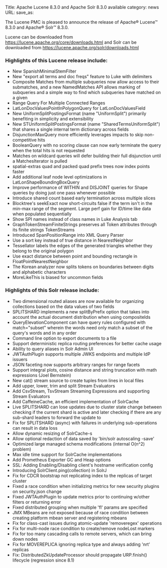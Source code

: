 Title: Apache Lucene 8.3.0 and Apache Solr 8.3.0 available
category: news
URL: 
save_as: 

The Lucene PMC is pleased to announce the release of Apache® Lucene™ 8.3.0 and Apache® Solr™ 8.3.0.

Lucene can be downloaded from <https://lucene.apache.org/core/downloads.html>
and Solr can be downloaded from <https://lucene.apache.org/solr/downloads.html>

### Highlights of this Lucene release include:

  * New SpanishMinimalStemFilter
  * New "export all terms and doc freqs" feature to Luke with delimiters
  * Composite Matches from multiple subqueries now allow access to their submatches, and a new NamedMatches API allows marking of subqueries and a simple way to find which subqueries have matched on a given
  * Range Query For Multiple Connected Ranges
  * LatLonDocValuesPointInPolygonQuery for LatLonDocValuesField
  * New UniformSplitPostingsFormat (name "UniformSplit") primarily benefiting in simplicity and extensibility
  * New STUniformSplitPostingsFormat (name "SharedTermsUniformSplit") that shares a single internal term dictionary across fields
  * DisjunctionMaxQuery more efficiently leverages impacts to skip non-competitive hits
  * BooleanQuery with no scoring clause can now early terminate the query when the total hits is not requested
  * Matches on wildcard queries will defer building their full disjunction until a MatchesIterator is pulled
  * spatial-extras quad and packed quad prefix trees now index points faster
  * Add additional leaf node level optimizations in LatLonShapeBoundingBoxQuery
  * Improve performance of WITHIN and DISJOINT queries for Shape queries by doing just one pass whenever possible
  * Introduce shared count based early termination across multiple slices
  * Blocktree's seekExact now short-circuits false if the term isn't in the min-max range of the segment. Large perf gain for ID/time like data when populated sequentially
  * Show SPI names instead of class names in Luke Analysis tab
  * GraphTokenStreamFiniteStrings preserves all Token attributes through its finite strings TokenStreams
  * Introduced SpanPositionRange into XML Query Parser
  * Use a sort key instead of true distance in NearestNeighbor
  * Tessellator labels the edges of the generated triangles whether they belong to the original polygon
  * Use exact distance between point and bounding rectangle in FloatPointNearestNeighbor
  * The Korean analyzer now splits tokens on boundaries between digits and alphabetic characters
  * MoreLikeThis is biased for uncommon fields


### Highlights of this Solr release include:

  * Two dimensional routed aliases are now available for organizing collections based on the data values of two fields
  * SPLITSHARD implements a new splitByPrefix option that takes into account the actual document distribution when using compositeIds
  * QueryElevationComponent can have query rules configured with match="subset" wherein the words need only match a subset of the query's words and in any order
  * Command line option to export documents to a file
  * Support deterministic replica routing preferences for better cache usage
  * Ability to query aliases in Solr Admin UI
  * JWTAuthPlugin supports multiple JWKS endpoints and multiple IdP issuers
  * JSON faceting now supports arbitrary ranges for range facets
  * Support integral plots, cosine distance and string truncation with math expressions (Joel Bernstein)
  * New cat() stream source to create tuples from lines in local files
  * Add upper, lower, trim and split Stream Evaluators
  * Add CsvStream, TsvStream Streaming Expressions and supporting Stream Evaluators
  * Add CaffeineCache, an efficient implementation of SolrCache
  * Live SPLITSHARD can lose updates due to cluster state change between checking if the current shard is active and later checking if there are any sub-shard leaders to forward the update to
  * Fix for SPLITSHARD (async) with failures in underlying sub-operations can result in data loss
  * Allow dynamic resizing of SolrCache-s
  * Allow optional redaction of data saved by 'bin/solr autoscaling -save'
  * Optimized large managed schema modifications (internal O(n^2) problem)
  * Max idle time support for SolrCache implementations
  * Add Prometheus Exporter GC and Heap options
  * SSL: Adding Enabling/Disabling client's hostname verification config
  * Introducing SolrClient.ping(collection) in SolrJ
  * Fix for CDCR bootstrap not replicating index to the replicas of target cluster
  * Fixed a race condition when initializing metrics for new security plugins on security.json change
  * Fixed JWTAuthPlugin to update metrics prior to continuing w/other filters or returning error
  * Fixed distributed grouping when multiple 'fl' params are specified
  * JMX MBeans are not exposed because of race condition between creating platform mbean server and registering mbeans
  * Fix for class-cast issues during atomic-update 'removeregex' operations
  * Fix for multi-node race condition to create/remove nodeLost markers
  * Fix for too many cascading calls to remote servers, which can bring down nodes
  * Fix for MOVEREPLICA ignoring replica type and always adding 'nrt' replicas
  * Fix: DistributedZkUpdateProcessor should propagate URP.finish() lifecycle (regression since 8.1)
